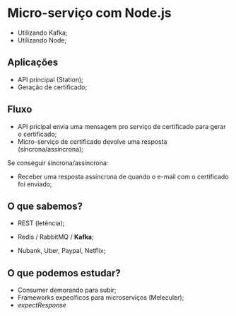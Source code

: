 # Micro-serviço com Node.js

- Utilizando Kafka;
- Utilizando Node;

## Aplicações

- API principal (Station);
- Geração de certificado;

## Fluxo

- API pricipal envia uma mensagem pro serviço de certificado para gerar o certificado;
- Micro-serviço de certificado devolve uma resposta (síncrona/assíncrona);

Se conseguir síncrona/assíncrona:

- Receber uma resposta assíncrona de quando o e-mail com o certificado foi enviado;

## O que sabemos?

- REST (letência);
- Redis / RabbitMQ / **Kafka**;

- Nubank, Uber, Paypal, Netflix;

## O que podemos estudar?

- Consumer demorando para subir;
- Frameworks expecíficos para microserviços (Meleculer);
- _expectResponse_
